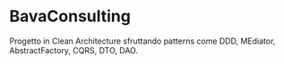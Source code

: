 # BavaConsulting
Progetto in Clean Architecture sfruttando patterns come DDD, MEdiator, AbstractFactory, CQRS, DTO, DAO.
